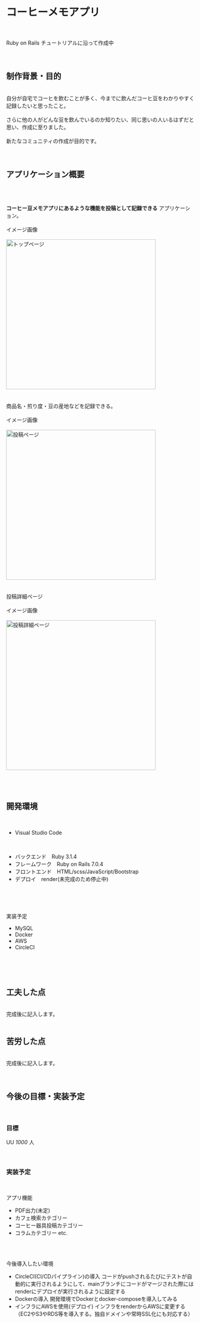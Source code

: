 # コーヒーメモアプリ  
<br>
<br>
Ruby on Rails チュートリアルに沿って作成中  
<br>
<br>
<br>

## 制作背景・目的  
<br>
自分が自宅でコーヒを飲むことが多く、今までに飲んだコーヒ豆をわかりやすく記録したいと思ったこと。  
<br>
<br>
さらに他の人がどんな豆を飲んでいるのか知りたい、同じ思いの人いるはずだと思い、作成に至りました。  
<br>
<br>
新たなコミュニティの作成が目的です。  
<br>
<br>
<br>

## アプリケーション概要  
<br>
<br>

__コーヒー豆メモアプリにあるような機能を投稿として記録できる__ アプリケーション。  
<br>
イメージ画像  
<br>
<img width="400" alt="トップページ" src="https://github.com/Juniquey/my_app/assets/107200906/41cd7502-0dac-439e-87a4-38618fdd744c">  
<br>
<br>
商品名・煎り度・豆の産地などを記録できる。  
<br>
イメージ画像  
<br>
<img width="400" alt="投稿ページ" src="https://github.com/Juniquey/my_app/assets/107200906/b176f33c-69ef-4166-be01-2c1559ba5fa3">  
<br>
<br>
投稿詳細ページ  
<br>
イメージ画像  
<br>
<img width="400" alt="投稿詳細ページ" src="https://github.com/Juniquey/my_app/assets/107200906/14004912-6576-4a02-82d9-a7abace2e27a">  
<br>
<br>
<br>

## 開発環境  
<br>

* Visual Studio Code  
<br>

* バックエンド　Ruby 3.1.4
* フレームワーク　Ruby on Rails 7.0.4
* フロントエンド　HTML/scss/JavaScript/Bootstrap
* デプロイ　render(未完成のため停止中)
<br>
<br>
<br>

実装予定
* MySQL
* Docker
* AWS
* CircleCI
<br>
<br>
<br>

## 工夫した点
<br>
完成後に記入します。
<br>
<br>

## 苦労した点
<br>
完成後に記入します。
<br>
<br>
<br>

## 今後の目標・実装予定  
<br>

### 目標  
UU _1000_ 人  
<br>
<br>

### 実装予定  
<br>

アプリ機能  
* PDF出力(未定)
* カフェ検索カテゴリー
* コーヒー器具投稿カテゴリー
* コラムカテゴリー
etc.  
<br>
<br>

今後導入したい環境
* CircleCI(CI/CDパイプライン)の導入
コードがpushされるたびにテストが自動的に実行されるようにして、mainブランチにコードがマージされた際にはrenderにデプロイが実行されるように設定する  
* Dockerの導入
開発環境でDockerとdocker-composeを導入してみる  
* インフラにAWSを使用(デプロイ)
インフラをrenderからAWSに変更する（EC2やS3やRDS等を導入する。独自ドメインや常時SSL化にも対応する）  
